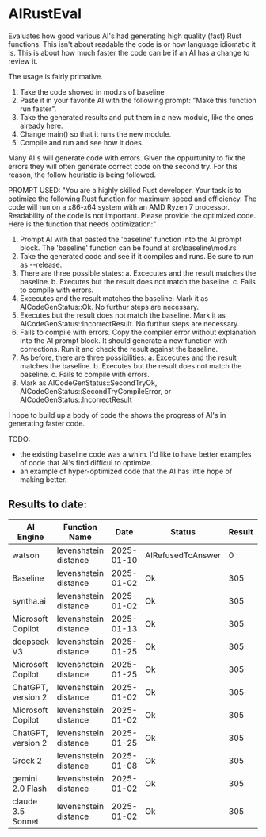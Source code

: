 # AIRustEval
Evaluates how good various AI's had generating high quality (fast) Rust functions. This
isn't about readable the code is or how language idiomatic it is. This is about how
much faster the code can be if an AI has a change to review it.

The usage is fairly primative.
1. Take the code showed in mod.rs of baseline
2. Paste it in your favorite AI with the following prompt: "Make this function run faster".
3. Take the generated results and put them in a new module, like the ones already here.
4. Change main() so that it runs the new module.
5. Compile and run and see how it does.

Many AI's will generate code with errors. Given the oppurtunity to fix the errors they
will often generate correct code on the second try. For this reason, the follow heuristic
is being followed.

PROMPT USED: "You are a highly skilled Rust developer. Your task is to optimize the following Rust function for maximum speed and efficiency. The code will run on a x86-x64 system with an AMD Ryzen 7 processor. Readability of the code is not important. Please provide the optimized code. Here is the function that needs optimization:"

1. Prompt AI with that pasted the 'baseline' function into the AI prompt block. The 'baseline' function can be found 
at src\baseline\mod.rs
2. Take the generated code and see if it compiles and runs. Be sure to run as --release.
3. There are three possible states: 
    a. Excecutes and the result matches the baseline.
    b. Executes but the result does not match the baseline.
    c. Fails to compile with errors.
3. Excecutes and the result matches the baseline: Mark it as AICodeGenStatus::Ok. No furthur
steps are necessary.
4. Executes but the result does not match the baseline. Mark it as AICodeGenStatus::IncorrectResult. No furthur
steps are necessary.
5. Fails to compile with errors. Copy the compiler error without explanation into the AI prompt
block. It should generate a new function with corrections. Run it and check the result
against the baseline.
6. As before, there are three possibilities.
    a. Excecutes and the result matches the baseline.
    b. Executes but the result does not match the baseline.
    c. Fails to compile with errors.
7. Mark as AICodeGenStatus::SecondTryOk, AICodeGenStatus::SecondTryCompileError, or AICodeGenStatus::IncorrectResult

I hope to build up a body of code the shows the progress of AI's in generating faster code.

TODO:
- the existing baseline code was a whim. I'd like to have better examples of code
that AI's find difficul to optimize.
- an example of hyper-optimized code that the AI has little hope of making better. 

## Results to date:

| AI Engine          | Function Name         | Date       | Status            | Result | Time (ns) | Speedup |
|--------------------|-----------------------|------------|-------------------|--------|-----------|---------|
| watson             | levenshstein distance | 2025-01-10 | AIRefusedToAnswer | 0      | 0         | none    |
| Baseline           | levenshstein distance | 2025-01-02 | Ok                | 305    | 20405700  | -----   |
| syntha.ai          | levenshstein distance | 2025-01-02 | Ok                | 305    | 20164500  | 1.0x    |
| Microsoft Copilot  | levenshstein distance | 2025-01-13 | Ok                | 305    | 931300    | 21.9x   |
| deepseek V3        | levenshstein distance | 2025-01-25 | Ok                | 305    | 912800    | 22.4x   |
| Microsoft Copilot  | levenshstein distance | 2025-01-25 | Ok                | 305    | 334000    | 61.1x   |
| ChatGPT, version 2 | levenshstein distance | 2025-01-02 | Ok                | 305    | 328800    | 62.1x   |
| Microsoft Copilot  | levenshstein distance | 2025-01-02 | Ok                | 305    | 287700    | 70.9x   |
| ChatGPT, version 2 | levenshstein distance | 2025-01-25 | Ok                | 305    | 281300    | 72.5x   |
| Grock 2            | levenshstein distance | 2025-01-08 | Ok                | 305    | 268700    | 75.9x   |
| gemini 2.0 Flash   | levenshstein distance | 2025-01-02 | Ok                | 305    | 267300    | 76.3x   |
| claude 3.5 Sonnet  | levenshstein distance | 2025-01-02 | Ok                | 305    | 265300    | 76.9x   |
